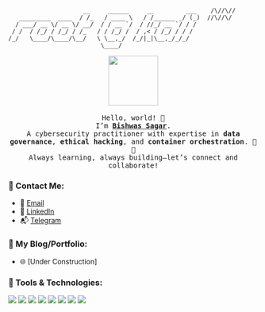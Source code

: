 
```
                     __     ______     __         ___    /\//\//
   _________  ____  / /_   / ____ \   / /______ _/ (_)  //\//\/
  / ___/ __ \/ __ \/ __/  / / __ `/  / //_/ __ `/ / /
 / /  / /_/ / /_/ / /_   / / /_/ /  / ,< / /_/ / / /
/_/   \____/\____/\__/   \ \__,_/  /_/|_|\__,_/_/_/
                          \____/
```

<p align="center">
  <img src="https://media.giphy.com/media/qgQUggAC3Pfv687qPC/giphy.gif" width="100px">
  <br><br>
  <samp>
    Hello, world! 👋<br>
    I’m <b><a href="https://linkedin.com/in/bishwassagar" target="_blank" rel="noopener noreferrer">Bishwas Sagar</a></b>.<br>
    A cybersecurity practitioner with expertise in <b>data governance</b>, <b>ethical hacking</b>, and <b>container orchestration</b>. 🐧🔐<br>
    Always learning, always building—let’s connect and collaborate!
  </samp>
</p>


### :satellite: Contact Me:

- 📧 [Email](mailto:bishwas@tuta.io)
- 💼 [LinkedIn](https://linkedin.com/in/bishwassagar)
- 📬 [Telegram](https://t.me/BishwasSagar)

### :notebook_with_decorative_cover: My Blog/Portfolio:

- 🌐 [Under Construction]

### :wrench: Tools & Technologies:

![](https://img.shields.io/badge/OS-Linux-informational?style=flat&logo=linux&logoColor=white&color=2bbc8a)
![](https://img.shields.io/badge/Editor-Vim-informational?style=flat&logo=vim&logoColor=white&color=2bbc8a)
![](https://img.shields.io/badge/Code-Python-informational?style=flat&logo=python&logoColor=white&color=2bbc8a)
![](https://img.shields.io/badge/Shell-Bash-informational?style=flat&logo=gnu-bash&logoColor=white&color=2bbc8a)
![](https://img.shields.io/badge/Tools-Docker-informational?style=flat&logo=docker&logoColor=white&color=2bbc8a)
![](https://img.shields.io/badge/Cloud-AWS-informational?style=flat&logo=amazon-aws&logoColor=white&color=2bbc8a)
![](https://img.shields.io/badge/Cloud-Google_Cloud-informational?style=flat&logo=google-cloud&logoColor=white&color=2bbc8a)
![](https://img.shields.io/badge/Security-Burp_Suite-informational?style=flat&logo=burp-suite&logoColor=white&color=2bbc8a)
